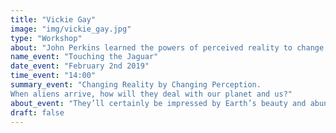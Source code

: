 ```yaml
---
title: "Vickie Gay"
image: "img/vickie_gay.jpg"
type: "Workshop"
about: "John Perkins learned the powers of perceived reality to change objective reality from Amazon shamans in 1968-71, honed them as an economic hit man, and has since used them to help individuals, corporations, and governments create a better world. His books, in 33 languages, spent 73 weeks on the NYT bestseller list. John is a founder and board member of Dream Change and The Pachamama Alliance, non-profit organizations devoted to establishing a world future generations will want to inherit."
name_event: "Touching the Jaguar"
date_event: "February 2nd 2019"
time_event: "14:00"
summary_event: "Changing Reality by Changing Perception. 
When aliens arrive, how will they deal with our planet and us?"
about_event: "They’ll certainly be impressed by Earth’s beauty and abundant resources, and dismayed by the destructive actions of its people. They’ll be shocked by the brutal ways we treat each other and our planetary home. They may well decide that if we continue to kill and destroy, they’ll have no choice but to save the planet by eradicating us."
draft: false
---
```

